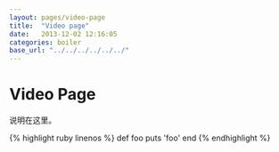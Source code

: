 ```yaml
---
layout: pages/video-page
title:  "Video page"
date:   2013-12-02 12:16:05
categories: boiler 
base_url: "../../../../../../"
---
```



<h1 id="video_page">Video Page</h1>
<p>说明在这里。</p>

{% highlight ruby linenos %}
def foo
  puts 'foo'
end
{% endhighlight %}